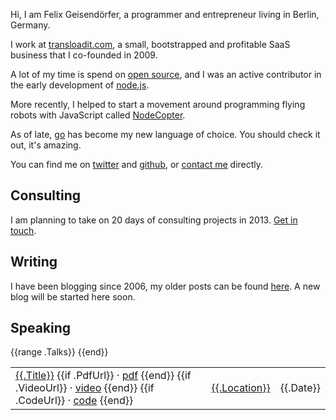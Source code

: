 Hi, I am Felix Geisendörfer, a programmer and entrepreneur living in Berlin, Germany.

I work at [transloadit.com](http://transloadit.com/),
a small, bootstrapped and profitable SaaS business that I co-founded in 2009.

A lot of my time is spend on [open source](http://github.com/felixge), and I
was an active contributor in the early development of
[node.js](http://nodejs.org/).

More recently, I helped to start a movement around programming flying
robots with JavaScript called [NodeCopter](http://nodecopter.com/).

As of late, [go](http://golang.org/) has become my new language of choice. You
should check it out, it's amazing.

You can find me on [twitter](https://twitter.com/felixge) and
[github](https://github.com/felixge), or [contact me](/contact.html) directly.

## Consulting

I am planning to take on 20 days of consulting projects in 2013. [Get
in touch](/contact.html).

## Writing

I have been blogging since 2006, my older posts can be found
[here](http://debuggable.com/posts/archive). A new blog will be started here
soon.

## Speaking

<table class="toc">
  <tbody>
    {{range .Talks}}
    <tr>
      <td class="title">
        <span>
          <a href="{{.Url}}">{{.Title}}</a>
          {{if .PdfUrl}}
          &middot; <a href="{{.PdfUrl}}">pdf</a>
          {{end}}
          {{if .VideoUrl}}
          &middot; <a href="{{.VideoUrl}}">video</a>
          {{end}}
          {{if .CodeUrl}}
          &middot; <a href="{{.CodeUrl}}">code</a>
          {{end}}
        </span>
      </td>
      <td class="location"><span><a href="{{.EventUrl}}">{{.Location}}</a></span></td>
      <td class="date"><span>{{.Date}}</span></td>
    </tr>
    {{end}}
  </tbody>
</table>
